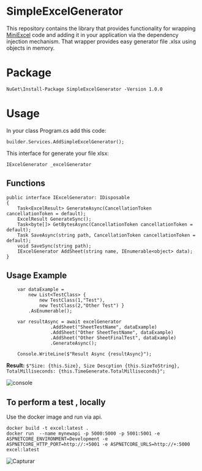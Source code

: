 #   SimpleExcelGenerator

This repository contains the library that provides functionality for wrapping [MiniExcel](https://github.com/mini-software/MiniExcel) code and adding it in your application via the dependency injection mechanism. That wrapper provides easy generator file .xlsx using objects in memory.

# Package

	NuGet\Install-Package SimpleExcelGenerator -Version 1.0.0

# Usage

In your class Program.cs add this code:

    builder.Services.AddSimpleExcelGenerator();
This interface for generate your file xlsx:

    IExcelGenerator _excelGenerator

## Functions

    public interface IExcelGenerator: IDisposable
    {
        Task<ExcelResult> GenerateAsync(CancellationToken cancellationToken = default);
        ExcelResult GenerateSync();
        Task<byte[]> GetBytesAsync(CancellationToken cancellationToken = default);
        Task SaveAsync(string path, CancellationToken cancellationToken = default);
        void SaveSync(string path);
        IExcelGenerator AddSheet(string name, IEnumerable<object> data);
    }

## Usage Example

        var dataExample = 
	        new List<TestClass> { 
	            new TestClass(1,"Test"),
	            new TestClass(2,"Other Test") }
	        .AsEnumerable();
        
        var resultAsync = await excelGenerator
                    .AddSheet("SheetTestName", dataExample)
                    .AddSheet("Other SheetTestName", dataExample)
                    .AddSheet("Other SheetFinalTest", dataExample)
                    .GenerateAsync();
                    
        Console.WriteLine($"Result Async {resultAsync}");
                    
**Result:** `$"Size: {this.Size}, Size Descption {this.SizeToString}, TotalMilliseconds: {this.TimeGenerate.TotalMilliseconds}";`

![console](https://user-images.githubusercontent.com/7238977/210172567-7f1364f4-e787-4e9e-b96e-5948264c8d25.PNG)


## To perform a test , locally

Use the docker image and run via api. 

    docker build -t excel:latest .
    docker run  --name mynewapi -p 5000:5000 -p 5001:5001 -e ASPNETCORE_ENVIRONMENT=Development -e ASPNETCORE_HTTP_PORT=http://:+5001 -e ASPNETCORE_URLS=http://+:5000 excel:latest

![Capturar](https://user-images.githubusercontent.com/7238977/210172547-84506608-918d-4c75-b203-ad5aa3916c89.PNG)
